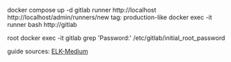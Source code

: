 docker compose up -d gitlab runner
http://localhost
http://localhost/admin/runners/new
tag: production-like
docker exec -it runner bash
http://gitlab

root
docker exec -it gitlab grep 'Password:' /etc/gitlab/initial_root_password

guide sources:
[ELK-Medium](https://medium.com/@lopchannabeen138/deploying-elk-inside-docker-container-docker-compose-4a88682c7643)
